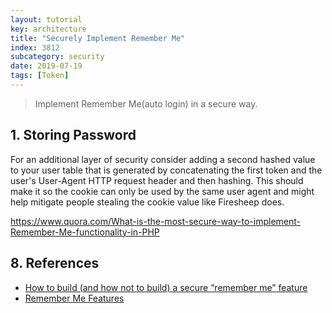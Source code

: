 ```yaml
---
layout: tutorial
key: architecture
title: "Securely Implement Remember Me"
index: 3812
subcategory: security
date: 2019-07-19
tags: [Token]
---
```


> Implement Remember Me(auto login) in a secure way.

## 1. Storing Password

For an additional layer of security consider adding a second hashed value to your user table that is generated by concatenating the first token and the user's User-Agent HTTP request header and then hashing. This should make it so the cookie can only be used by the same user agent and might help mitigate people stealing the cookie value like Firesheep does.

https://www.quora.com/What-is-the-most-secure-way-to-implement-Remember-Me-functionality-in-PHP

## 8. References
* [How to build (and how not to build) a secure “remember me” feature](https://dzone.com/articles/how-build-and-how-not-build)
* [Remember Me Features](https://www.developsec.com/2017/01/17/remember-me-features/)
